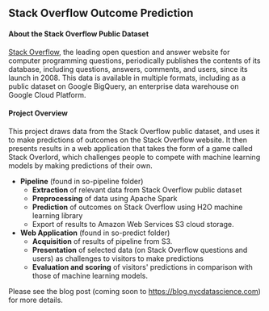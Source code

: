 ## Stack Overflow Outcome Prediction

#### About the Stack Overflow Public Dataset

[Stack Overflow](https://stackoverflow.com), the leading open question 
and answer website for computer programming questions, periodically 
publishes the contents of its database, including questions, answers, 
comments, and users, since its launch in 2008. This data is available
in multiple formats, including as a public dataset on Google BigQuery,
an enterprise data warehouse on Google Cloud Platform.

#### Project Overview

This project draws data from the Stack Overflow public dataset, and uses
it to make predictions of outcomes on the Stack Overflow website. It then
presents results in a web application that takes the form of a game called
Stack Overlord, which challenges people to compete with machine learning
models by making predictions of their own.

* **Pipeline** (found in so-pipeline folder)
  * **Extraction** of relevant data from Stack Overflow public dataset
  * **Preprocessing** of data using Apache Spark
  * **Prediction** of outcomes on Stack Overflow using H2O machine learning 
library
  * Export of results to Amazon Web Services S3 cloud storage.
* **Web Application** (found in so-predict folder)
  * **Acquisition** of results of pipeline from S3.
  * **Presentation** of selected data (on Stack Overflow questions and users) as 
challenges to visitors to make predictions
  * **Evaluation and scoring** of visitors' predictions in comparison with those 
of machine learning models.

Please see the blog post (coming soon to https://blog.nycdatascience.com) for
more details.
